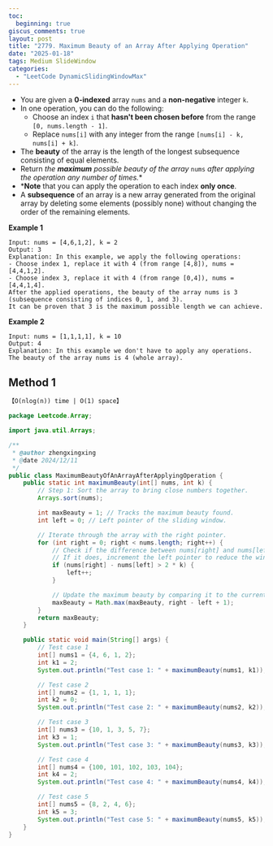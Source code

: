 ```yaml
---
toc:
  beginning: true
giscus_comments: true
layout: post
title: "2779. Maximum Beauty of an Array After Applying Operation"
date: "2025-01-18"
tags: Medium SlideWindow
categories:
  - "LeetCode DynamicSlidingWindowMax"
---
```



- You are given a **0-indexed** array `nums` and a **non-negative** integer `k`.
- In one operation, you can do the following:
  - Choose an index `i` that **hasn't been chosen before** from the range `[0, nums.length - 1]`.
  - Replace `nums[i]` with any integer from the range `[nums[i] - k, nums[i] + k]`.
- The **beauty** of the array is the length of the longest subsequence consisting of equal elements.
- Return *the **maximum** possible beauty of the array* `nums` *after applying the operation any number of times.**
- ***Note** that you can apply the operation to each index **only once**.
- A **subsequence** of an array is a new array generated from the original array by deleting some elements (possibly none) without changing the order of the remaining elements.

**Example 1**

```
Input: nums = [4,6,1,2], k = 2
Output: 3
Explanation: In this example, we apply the following operations:
- Choose index 1, replace it with 4 (from range [4,8]), nums = [4,4,1,2].
- Choose index 3, replace it with 4 (from range [0,4]), nums = [4,4,1,4].
After the applied operations, the beauty of the array nums is 3 (subsequence consisting of indices 0, 1, and 3).
It can be proven that 3 is the maximum possible length we can achieve.
```

**Example 2**

```
Input: nums = [1,1,1,1], k = 10
Output: 4
Explanation: In this example we don't have to apply any operations.
The beauty of the array nums is 4 (whole array).
```

## Method 1

```tex
【O(nlog(n)) time | O(1) space】
```

```java
package Leetcode.Array;

import java.util.Arrays;

/**
 * @author zhengxingxing
 * @date 2024/12/11
 */
public class MaximumBeautyOfAnArrayAfterApplyingOperation {
    public static int maximumBeauty(int[] nums, int k) {
        // Step 1: Sort the array to bring close numbers together.
        Arrays.sort(nums);

        int maxBeauty = 1; // Tracks the maximum beauty found.
        int left = 0; // Left pointer of the sliding window.

        // Iterate through the array with the right pointer.
        for (int right = 0; right < nums.length; right++) {
            // Check if the difference between nums[right] and nums[left] exceeds 2 * k.
            // If it does, increment the left pointer to reduce the window size.
            if (nums[right] - nums[left] > 2 * k) {
                left++;
            }

            // Update the maximum beauty by comparing it to the current window size.
            maxBeauty = Math.max(maxBeauty, right - left + 1);
        }
        return maxBeauty;
    }

    public static void main(String[] args) {
        // Test case 1
        int[] nums1 = {4, 6, 1, 2};
        int k1 = 2;
        System.out.println("Test case 1: " + maximumBeauty(nums1, k1)); // Expected: 3

        // Test case 2
        int[] nums2 = {1, 1, 1, 1};
        int k2 = 0;
        System.out.println("Test case 2: " + maximumBeauty(nums2, k2)); // Expected: 4

        // Test case 3
        int[] nums3 = {10, 1, 3, 5, 7};
        int k3 = 1;
        System.out.println("Test case 3: " + maximumBeauty(nums3, k3)); // Expected: 2

        // Test case 4
        int[] nums4 = {100, 101, 102, 103, 104};
        int k4 = 2;
        System.out.println("Test case 4: " + maximumBeauty(nums4, k4)); // Expected: 5

        // Test case 5
        int[] nums5 = {8, 2, 4, 6};
        int k5 = 3;
        System.out.println("Test case 5: " + maximumBeauty(nums5, k5)); // Expected: 4
    }
}

```











